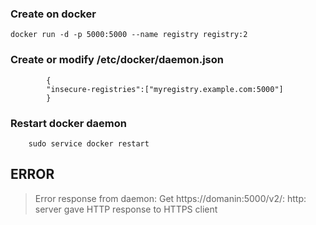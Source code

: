### Create on docker 

```
docker run -d -p 5000:5000 --name registry registry:2
```

### Create or modify /etc/docker/daemon.json

```
        {
        "insecure-registries":["myregistry.example.com:5000"] 
        }
 ```
        
### Restart docker daemon

```
    sudo service docker restart
```

## ERROR

>Error response from daemon: Get https://domanin:5000/v2/: http: server gave HTTP response to HTTPS client
